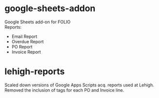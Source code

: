 # google-sheets-addon
Google Sheets add-on for FOLIO 
<br>
Reports:
* Email Report
* Overdue Report
* PO Report
* Invoice Report

# lehigh-reports
Scaled down versions of Google Apps Scripts acq. reports used at Lehigh.  Removed the inclusion of tags for each PO and Invoice line.
